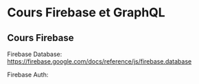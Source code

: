 # Cours Firebase et GraphQL

## Cours Firebase

Firebase Database:
https://firebase.google.com/docs/reference/js/firebase.database

Firebase Auth:
